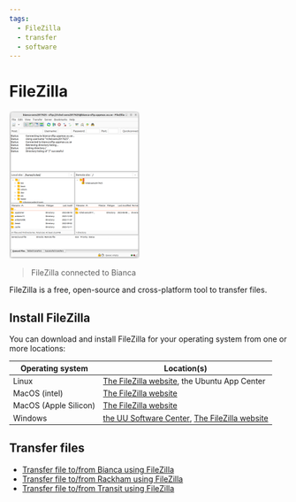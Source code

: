 ```yaml
---
tags:
  - FileZilla
  - transfer
  - software
---
```


# FileZilla

![FileZilla connected to Bianca](./img/filezilla_login_to_bianca_236_x_266.png)

> FileZilla connected to Bianca

FileZilla is a free, open-source and cross-platform tool to transfer files.

## Install FileZilla

You can download and install FileZilla for your operating system
from one or more locations:

<!-- markdownlint-disable MD013 --><!-- Tables cannot be split up over lines, hence will break 80 characters per line -->

Operating system     |Location(s)
---------------------|------------------------------------------------------------------------------------------
Linux                |[The FileZilla website](https://filezilla-project.org/download.php), the Ubuntu App Center
MacOS (intel)        |[The FileZilla website](https://filezilla-project.org/download.php?platform=osx)
MacOS (Apple Silicon)|[The FileZilla website](https://filezilla-project.org/download.php?platform=macos-arm64)
Windows              |[the UU Software Center](https://www.uu.se/en/staff/service-and-tools/tools-and-guides/manage-and-update-your-windows-computer/installing-or-ordering-software-windows), [The FileZilla website](https://filezilla-project.org/download.php?platform=win64)

<!-- markdownlint-enable MD013 -->

## Transfer files

- [Transfer file to/from Bianca using FileZilla](bianca_file_transfer_using_filezilla.md)
- [Transfer file to/from Rackham using FileZilla](rackham_file_transfer_using_filezilla.md)
- [Transfer file to/from Transit using FileZilla](transit_file_transfer_using_filezilla.md)

